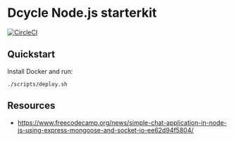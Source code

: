 Dcycle Node.js starterkit
=====

[![CircleCI](https://circleci.com/gh/dcycle/starterkit-node/tree/master.svg?style=svg)](https://circleci.com/gh/dcycle/starterkit-node/tree/master)

Quickstart
-----

Install Docker and run:

    ./scripts/deploy.sh

Resources
-----

* https://www.freecodecamp.org/news/simple-chat-application-in-node-js-using-express-mongoose-and-socket-io-ee62d94f5804/
